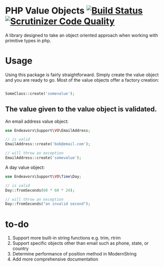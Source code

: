 # PHP Value Objects [![Build Status](https://travis-ci.org/hendeavors/support-vo.svg?branch=2.3)](https://travis-ci.org/hendeavors/support-vo) [![Scrutinizer Code Quality](https://scrutinizer-ci.com/g/hendeavors/support-vo/badges/quality-score.png?b=2.3)](https://scrutinizer-ci.com/g/hendeavors/support-vo/?branch=2.4)

A library designed to take an object oriented approach when working with primitive types in php.

# Usage

Using this package is fairly straightforward. Simply create the value object and you are ready to go. Most of the value objects offer a factory creation:

```php

SomeClass::create('somevalue');

```

## The value given to the value object is validated.

An email address value object:

```php
use Endeavors\Support\VO\EmailAddress;

// is valid
EmailAddress::create('bob@email.com');

// will throw an exception
EmailAddress::create('somevalue');

```

A day value object:

```php
use Endeavors\Support\VO\Time\Day;

// is valid
Day::fromSeconds(60 * 60 * 24);

// will throw an exception
Day::fromSeconds("an invalid second");

```

# to-do
1. Support more built-in string functions e.g. trim, rtrim
2. Support specific objects other than email such as phone, state, or country
3. Determine performance of position method in ModernString
4. Add more comprehensive documentation

